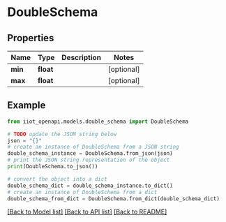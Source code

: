 # DoubleSchema


## Properties

Name | Type | Description | Notes
------------ | ------------- | ------------- | -------------
**min** | **float** |  | [optional] 
**max** | **float** |  | [optional] 

## Example

```python
from iiot_openapi.models.double_schema import DoubleSchema

# TODO update the JSON string below
json = "{}"
# create an instance of DoubleSchema from a JSON string
double_schema_instance = DoubleSchema.from_json(json)
# print the JSON string representation of the object
print(DoubleSchema.to_json())

# convert the object into a dict
double_schema_dict = double_schema_instance.to_dict()
# create an instance of DoubleSchema from a dict
double_schema_from_dict = DoubleSchema.from_dict(double_schema_dict)
```
[[Back to Model list]](../README.md#documentation-for-models) [[Back to API list]](../README.md#documentation-for-api-endpoints) [[Back to README]](../README.md)



